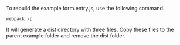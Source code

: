 To rebuild the example form.entry.js, use the following command. 

```
webpack -p
```

It will generate a dist directory with three files. Copy these files to the parent example folder and remove the dist folder. 

